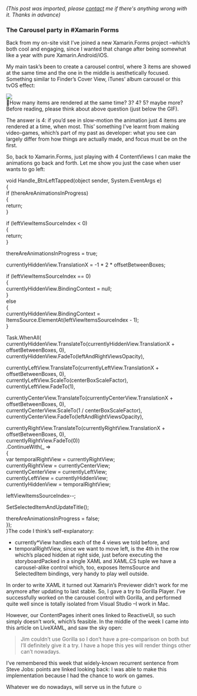 *(This post was imported, please [contact](/#/contact) me if there's anything wrong with it. Thanks in advance)*

### The Carousel party in #Xamarin Forms

Back from my on-site visit I’ve joined a new Xamarin.Forms project –which’s both cool and engaging, since I wanted that change after being somewhat like a year with pure Xamarin.Android/iOS.

My main task’s been to create a carousel control, where 3 items are showed at the same time and the one in the middle is aesthetically focused. Something similar to Finder’s Cover View, iTunes’ album carousel or this tvOS effect:

![](https://cdn-images-1.medium.com/max/800/1*hQcO0Qjsu8WeVbK6487dfQ.gif)  
🤔How many items are rendered at the same time? 3? 4? 5? maybe more?Before reading, please think about above question (just below the GIF).

The answer is 4: if you’d see in slow-motion the animation just 4 items are rendered at a time, when most. This’ something I’ve learnt from making video-games, which’s part of my past as developer: what you see can largely differ from how things are actually made, and focus must be on the first.

So, back to Xamarin.Forms, just playing with 4 ContentViews I can make the animations go back and forth. Let me show you just the case when user wants to go left:

void Handle_BtnLeftTapped(object sender, System.EventArgs e)  
 {  
 if (thereAreAnimationsInProgress)  
 {  
 return;  
 }  
   
 if (leftViewItemsSourceIndex < 0)  
 {  
 return;  
 }  
   
 thereAreAnimationsInProgress = true;  
   
 currentlyHiddenView.TranslationX = -1 * 2 * offsetBetweenBoxes;  
   
 if (leftViewItemsSourceIndex == 0)  
 {  
 currentlyHiddenView.BindingContext = null;  
 }  
 else  
 {  
 currentlyHiddenView.BindingContext = ItemsSource.ElementAt(leftViewItemsSourceIndex - 1);  
 }  
   
 Task.WhenAll(  
 currentlyHiddenView.TranslateTo(currentlyHiddenView.TranslationX + offsetBetweenBoxes, 0),  
 currentlyHiddenView.FadeTo(leftAndRightViewsOpacity),  
   
 currentlyLeftView.TranslateTo(currentlyLeftView.TranslationX + offsetBetweenBoxes, 0),  
 currentlyLeftView.ScaleTo(centerBoxScaleFactor),  
 currentlyLeftView.FadeTo(1),  
   
 currentlyCenterView.TranslateTo(currentlyCenterView.TranslationX + offsetBetweenBoxes, 0),  
 currentlyCenterView.ScaleTo(1 / centerBoxScaleFactor),  
 currentlyCenterView.FadeTo(leftAndRightViewsOpacity),  
   
 currentlyRightView.TranslateTo(currentlyRightView.TranslationX + offsetBetweenBoxes, 0),  
 currentlyRightView.FadeTo(0))  
 .ContinueWith(_ =>  
 {  
 var temporalRightView = currentlyRightView;  
 currentlyRightView = currentlyCenterView;  
 currentlyCenterView = currentlyLeftView;  
 currentlyLeftView = currentlyHiddenView;  
 currentlyHiddenView = temporalRightView;  
   
 leftViewItemsSourceIndex--;  
   
 SetSelectedItemAndUpdateTitle();  
   
 thereAreAnimationsInProgress = false;  
 });  
 }The code I think’s self-explanatory:


  * currently*View handles each of the 4 views we told before, and
  * temporalRightView, since we want to move left, is the 4th in the row which’s placed hidden at right side, just before executing the storyboardPacked in a single XAML and XAML.CS tuple we have a carousel-alike control which, too, exposes ItemsSource and SelectedItem bindings, very handy to play well outside.

In order to write XAML it turned out Xamarin’s Previewer didn’t work for me anymore after updating to last stable. So, I gave a try to Gorilla Player. I’ve successfully worked on the carousel control with Gorilla, and performed quite well since is totally isolated from Visual Studio –I work in Mac.

However, our ContentPages inherit ones linked to ReactiveUI, so such simply doesn’t work, which’s feasible. In the middle of the week I came into this article on LiveXAML, and saw the sky open:


> [](https://twitter.com/1Marcos2Cobena/status/920714659010891776)
Jim couldn’t use Gorilla so I don’t have a pre-comparison on both but I’ll definitely give it a try. I have a hope this yes will render things other can’t nowadays.

I’ve remembered this week that widely-known recurrent sentence from Steve Jobs: points are linked looking back: I was able to make this implementation because I had the chance to work on games.

Whatever we do nowadays, will serve us in the future ☺️